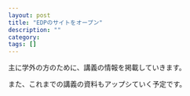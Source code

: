 ```yaml
---
layout: post
title: "EDPのサイトをオープン"
description: ""
category: 
tags: []
---
```


主に学外の方のために、講義の情報を掲載していきます。

また、これまでの講義の資料もアップシていく予定です。
